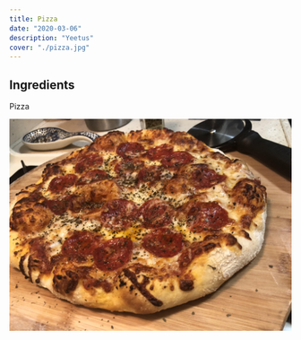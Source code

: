 ```yaml
---
title: Pizza
date: "2020-03-06"
description: "Yeetus"
cover: "./pizza.jpg"
---
```


## Ingredients

Pizza

![Pizza](pizza.jpg)
